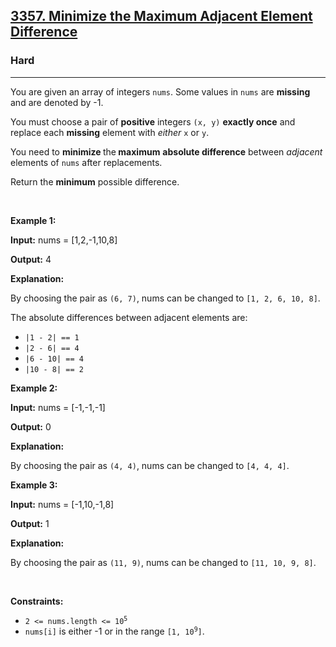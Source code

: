 <h2><a href="https://leetcode.com/problems/minimize-the-maximum-adjacent-element-difference">3357. Minimize the Maximum Adjacent Element Difference</a></h2><h3>Hard</h3><hr><p>You are given an array of integers <code>nums</code>. Some values in <code>nums</code> are <strong>missing</strong> and are denoted by -1.</p>

<p>You must choose a pair of <strong>positive</strong> integers <code>(x, y)</code> <strong>exactly once</strong> and replace each <strong>missing</strong> element with <em>either</em> <code>x</code> or <code>y</code>.</p>

<p>You need to <strong>minimize</strong><strong> </strong>the<strong> maximum</strong> <strong>absolute difference</strong> between <em>adjacent</em> elements of <code>nums</code> after replacements.</p>

<p>Return the <strong>minimum</strong> possible difference.</p>

<p>&nbsp;</p>
<p><strong class="example">Example 1:</strong></p>

<div class="example-block">
<p><strong>Input:</strong> <span class="example-io">nums = [1,2,-1,10,8]</span></p>

<p><strong>Output:</strong> <span class="example-io">4</span></p>

<p><strong>Explanation:</strong></p>

<p>By choosing the pair as <code>(6, 7)</code>, nums can be changed to <code>[1, 2, 6, 10, 8]</code>.</p>

<p>The absolute differences between adjacent elements are:</p>

<ul>
	<li><code>|1 - 2| == 1</code></li>
	<li><code>|2 - 6| == 4</code></li>
	<li><code>|6 - 10| == 4</code></li>
	<li><code>|10 - 8| == 2</code></li>
</ul>
</div>

<p><strong class="example">Example 2:</strong></p>

<div class="example-block">
<p><strong>Input:</strong> <span class="example-io">nums = [-1,-1,-1]</span></p>

<p><strong>Output:</strong> <span class="example-io">0</span></p>

<p><strong>Explanation:</strong></p>

<p>By choosing the pair as <code>(4, 4)</code>, nums can be changed to <code>[4, 4, 4]</code>.</p>
</div>

<p><strong class="example">Example 3:</strong></p>

<div class="example-block">
<p><strong>Input:</strong> <span class="example-io">nums = [-1,10,-1,8]</span></p>

<p><strong>Output:</strong> <span class="example-io">1</span></p>

<p><strong>Explanation:</strong></p>

<p>By choosing the pair as <code>(11, 9)</code>, nums can be changed to <code>[11, 10, 9, 8]</code>.</p>
</div>

<p>&nbsp;</p>
<p><strong>Constraints:</strong></p>

<ul>
	<li><code>2 &lt;= nums.length &lt;= 10<sup>5</sup></code></li>
	<li><code>nums[i]</code> is either -1 or in the range <code>[1, 10<sup>9</sup>]</code>.</li>
</ul>
